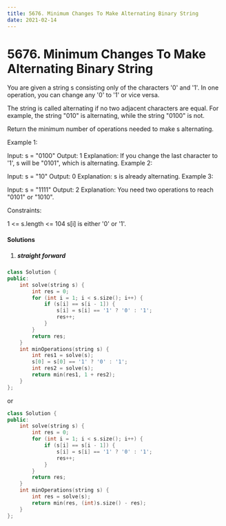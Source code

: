 ```yaml
---
title: 5676. Minimum Changes To Make Alternating Binary String
date: 2021-02-14
---
```


# 5676. Minimum Changes To Make Alternating Binary String

You are given a string s consisting only of the characters '0' and '1'. In one operation, you can change any '0' to '1' or vice versa.

The string is called alternating if no two adjacent characters are equal. For example, the string "010" is alternating, while the string "0100" is not.

Return the minimum number of operations needed to make s alternating.

 

Example 1:

Input: s = "0100"
Output: 1
Explanation: If you change the last character to '1', s will be "0101", which is alternating.
Example 2:

Input: s = "10"
Output: 0
Explanation: s is already alternating.
Example 3:

Input: s = "1111"
Output: 2
Explanation: You need two operations to reach "0101" or "1010".
 

Constraints:

1 <= s.length <= 104
s[i] is either '0' or '1'.

#### Solutions

1. ##### straight forward

```c++
class Solution {
public:
    int solve(string s) {
        int res = 0;
        for (int i = 1; i < s.size(); i++) {
            if (s[i] == s[i - 1]) {
                s[i] = s[i] == '1' ? '0' : '1';
                res++;
            }
        }
        return res;
    }
    int minOperations(string s) {
        int res1 = solve(s);
        s[0] = s[0] == '1' ? '0' : '1';
        int res2 = solve(s);
        return min(res1, 1 + res2);
    }
};
```

or

```c++
class Solution {
public:
    int solve(string s) {
        int res = 0;
        for (int i = 1; i < s.size(); i++) {
            if (s[i] == s[i - 1]) {
                s[i] = s[i] == '1' ? '0' : '1';
                res++;
            }
        }
        return res;
    }
    int minOperations(string s) {
        int res = solve(s);
        return min(res, (int)s.size() - res);
    }
};
```